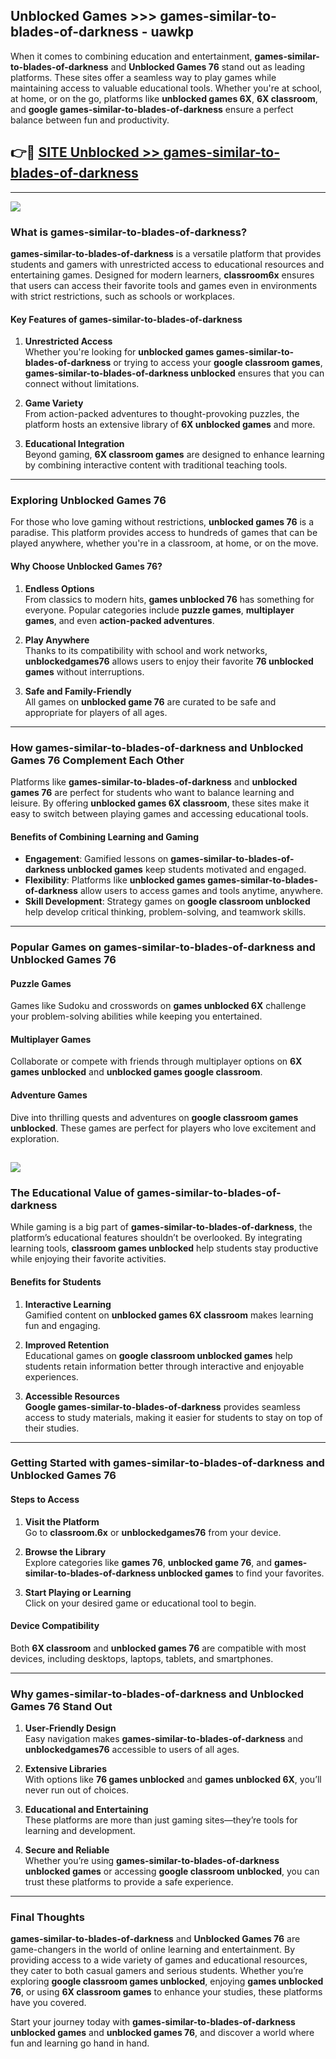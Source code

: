 ## Unblocked Games >>> games-similar-to-blades-of-darkness - uawkp 

When it comes to combining education and entertainment, **games-similar-to-blades-of-darkness** and **Unblocked Games 76** stand out as leading platforms. These sites offer a seamless way to play games while maintaining access to valuable educational tools. Whether you're at school, at home, or on the go, platforms like **unblocked games 6X**, **6X classroom**, and **google games-similar-to-blades-of-darkness** ensure a perfect balance between fun and productivity.
## 👉🔴 [SITE Unblocked >> games-similar-to-blades-of-darkness](http://premium.freeplayer.one?title=games-similar-to-blades-of-darkness&ref=22JU)
---
<a href="http://premium.freeplayer.one?title=games-similar-to-blades-of-darkness&ref=22JU/"><img src="https://github.com/user-attachments/assets/438f12ca-57a4-47a3-8ead-c64da593a1e5"/></a>
### What is games-similar-to-blades-of-darkness?  

**games-similar-to-blades-of-darkness** is a versatile platform that provides students and gamers with unrestricted access to educational resources and entertaining games. Designed for modern learners, **classroom6x** ensures that users can access their favorite tools and games even in environments with strict restrictions, such as schools or workplaces.  

#### Key Features of games-similar-to-blades-of-darkness  

1. **Unrestricted Access**  
   Whether you're looking for **unblocked games games-similar-to-blades-of-darkness** or trying to access your **google classroom games**, **games-similar-to-blades-of-darkness unblocked** ensures that you can connect without limitations.  

2. **Game Variety**  
   From action-packed adventures to thought-provoking puzzles, the platform hosts an extensive library of **6X unblocked games** and more.  

3. **Educational Integration**  
   Beyond gaming, **6X classroom games** are designed to enhance learning by combining interactive content with traditional teaching tools.  



---

### Exploring Unblocked Games 76  

For those who love gaming without restrictions, **unblocked games 76** is a paradise. This platform provides access to hundreds of games that can be played anywhere, whether you're in a classroom, at home, or on the move.  

#### Why Choose Unblocked Games 76?  

1. **Endless Options**  
   From classics to modern hits, **games unblocked 76** has something for everyone. Popular categories include **puzzle games**, **multiplayer games**, and even **action-packed adventures**.  

2. **Play Anywhere**  
   Thanks to its compatibility with school and work networks, **unblockedgames76** allows users to enjoy their favorite **76 unblocked games** without interruptions.  

3. **Safe and Family-Friendly**  
   All games on **unblocked game 76** are curated to be safe and appropriate for players of all ages.  

---

### How games-similar-to-blades-of-darkness and Unblocked Games 76 Complement Each Other  

Platforms like **games-similar-to-blades-of-darkness** and **unblocked games 76** are perfect for students who want to balance learning and leisure. By offering **unblocked games 6X classroom**, these sites make it easy to switch between playing games and accessing educational tools.  

#### Benefits of Combining Learning and Gaming  

- **Engagement**: Gamified lessons on **games-similar-to-blades-of-darkness unblocked games** keep students motivated and engaged.  
- **Flexibility**: Platforms like **unblocked games games-similar-to-blades-of-darkness** allow users to access games and tools anytime, anywhere.  
- **Skill Development**: Strategy games on **google classroom unblocked** help develop critical thinking, problem-solving, and teamwork skills.  

---

### Popular Games on games-similar-to-blades-of-darkness and Unblocked Games 76  

#### Puzzle Games  

Games like Sudoku and crosswords on **games unblocked 6X** challenge your problem-solving abilities while keeping you entertained.  

#### Multiplayer Games  

Collaborate or compete with friends through multiplayer options on **6X games unblocked** and **unblocked games google classroom**.  

#### Adventure Games  

Dive into thrilling quests and adventures on **google classroom games unblocked**. These games are perfect for players who love excitement and exploration.  

<a href="http://download.freeplayer.one?title=games-similar-to-blades-of-darkness&ref=23D/"><img src="https://github.com/user-attachments/assets/fe0c3e91-c8e1-489c-acf0-e2f614c12fb8"/></a>
---

### The Educational Value of games-similar-to-blades-of-darkness  

While gaming is a big part of **games-similar-to-blades-of-darkness**, the platform’s educational features shouldn’t be overlooked. By integrating learning tools, **classroom games unblocked** help students stay productive while enjoying their favorite activities.  

#### Benefits for Students  

1. **Interactive Learning**  
   Gamified content on **unblocked games 6X classroom** makes learning fun and engaging.  

2. **Improved Retention**  
   Educational games on **google classroom unblocked games** help students retain information better through interactive and enjoyable experiences.  

3. **Accessible Resources**  
   **Google games-similar-to-blades-of-darkness** provides seamless access to study materials, making it easier for students to stay on top of their studies.  

---

### Getting Started with games-similar-to-blades-of-darkness and Unblocked Games 76  

#### Steps to Access  

1. **Visit the Platform**  
   Go to **classroom.6x** or **unblockedgames76** from your device.  

2. **Browse the Library**  
   Explore categories like **games 76**, **unblocked game 76**, and **games-similar-to-blades-of-darkness unblocked games** to find your favorites.  

3. **Start Playing or Learning**  
   Click on your desired game or educational tool to begin.  

#### Device Compatibility  

Both **6X classroom** and **unblocked games 76** are compatible with most devices, including desktops, laptops, tablets, and smartphones.  

---

### Why games-similar-to-blades-of-darkness and Unblocked Games 76 Stand Out  

1. **User-Friendly Design**  
   Easy navigation makes **games-similar-to-blades-of-darkness** and **unblockedgames76** accessible to users of all ages.  

2. **Extensive Libraries**  
   With options like **76 games unblocked** and **games unblocked 6X**, you’ll never run out of choices.  

3. **Educational and Entertaining**  
   These platforms are more than just gaming sites—they’re tools for learning and development.  

4. **Secure and Reliable**  
   Whether you’re using **games-similar-to-blades-of-darkness unblocked games** or accessing **google classroom unblocked**, you can trust these platforms to provide a safe experience.  

---

### Final Thoughts  

**games-similar-to-blades-of-darkness** and **Unblocked Games 76** are game-changers in the world of online learning and entertainment. By providing access to a wide variety of games and educational resources, they cater to both casual gamers and serious students. Whether you’re exploring **google classroom games unblocked**, enjoying **games unblocked 76**, or using **6X classroom games** to enhance your studies, these platforms have you covered.  

Start your journey today with **games-similar-to-blades-of-darkness unblocked games** and **unblocked games 76**, and discover a world where fun and learning go hand in hand.  